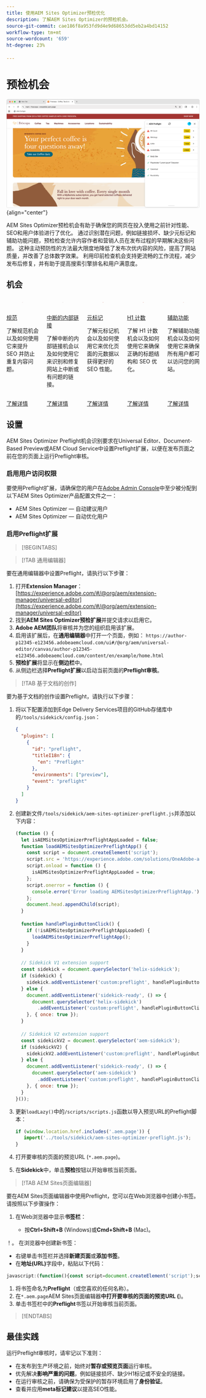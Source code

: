 ```yaml
---
title: 使用AEM Sites Optimizer预检优化
description: 了解AEM Sites Optimizer的预检机会。
source-git-commit: cae186f8a953fd9d4e9d68653dd5eb2a4bd14152
workflow-type: tm+mt
source-wordcount: '659'
ht-degree: 23%

---
```



# 预检机会

![预检机会](./assets/preflight/hero.png){align="center"}

AEM Sites Optimizer预检机会有助于确保您的网页在投入使用之前针对性能、SEO和用户体验进行了优化。 通过识别潜在问题，例如链接损坏、缺少元标记和辅助功能问题，预检检查允许内容作者和营销人员在发布过程的早期解决这些问题。 这种主动预防性的方法最大限度地降低了发布次优内容的风险，提高了网站质量，并改善了总体数字效果。 利用印前检查机会支持更流畅的工作流程，减少发布后修复，并有助于提高搜索引擎排名和用户满意度。

## 机会

<!-- CARDS

* ../documentation/opportunities/invalid-or-missing-metadata.md
  {title=Canonical}
  {image=../assets/common/card-link.png}
* ../documentation/opportunities/broken-internal-links.md
  {title=Broken Internal Links}
  {image=../assets/common/card-link.png}
* ../documentation/opportunities/invalid-or-missing-metadata.md
  {title=Metatags}
  {image=../assets/common/card-code.png}
* ../documentation/opportunities/invalid-or-missing-metadata.md
  {title=H1 count}
  {image=../assets/common/card-code.png}
* ../documentation/opportunities/accessibility-issues.md
  {title=Accessibility}
  {image=../assets/common/card-puzzle.png}

-->
<!-- START CARDS HTML - DO NOT MODIFY BY HAND -->
<div class="columns">
    <div class="column is-half-tablet is-half-desktop is-one-third-widescreen" aria-label="Canonical">
        <div class="card" style="height: 100%; display: flex; flex-direction: column; height: 100%;">
            <div class="card-image">
                <figure class="image x-is-16by9">
                    <a href="../documentation/opportunities/invalid-or-missing-metadata.md" title="规范" target="_blank" rel="referrer">
                        <img class="is-bordered-r-small" src="../assets/common/card-link.png" alt="规范"
                             style="width: 100%; aspect-ratio: 16 / 9; object-fit: cover; overflow: hidden; display: block; margin: auto;">
                    </a>
                </figure>
            </div>
            <div class="card-content is-padded-small" style="display: flex; flex-direction: column; flex-grow: 1; justify-content: space-between;">
                <div class="top-card-content">
                    <p class="headline is-size-6 has-text-weight-bold">
                        <a href="../documentation/opportunities/invalid-or-missing-metadata.md" target="_blank" rel="referrer" title="规范">规范</a>
                    </p>
                    <p class="is-size-6">了解规范机会以及如何使用它来提升 SEO 并防止重复内容问题。</p>
                </div>
                <a href="../documentation/opportunities/invalid-or-missing-metadata.md" target="_blank" rel="referrer" class="spectrum-Button spectrum-Button--outline spectrum-Button--primary spectrum-Button--sizeM" style="align-self: flex-start; margin-top: 1rem;">
                    <span class="spectrum-Button-label has-no-wrap has-text-weight-bold">了解详情</span>
                </a>
            </div>
        </div>
    </div>
    <div class="column is-half-tablet is-half-desktop is-one-third-widescreen" aria-label="Broken Internal Links">
        <div class="card" style="height: 100%; display: flex; flex-direction: column; height: 100%;">
            <div class="card-image">
                <figure class="image x-is-16by9">
                    <a href="../documentation/opportunities/broken-internal-links.md" title="中断的内部链接" target="_blank" rel="referrer">
                        <img class="is-bordered-r-small" src="../assets/common/card-link.png" alt="中断的内部链接"
                             style="width: 100%; aspect-ratio: 16 / 9; object-fit: cover; overflow: hidden; display: block; margin: auto;">
                    </a>
                </figure>
            </div>
            <div class="card-content is-padded-small" style="display: flex; flex-direction: column; flex-grow: 1; justify-content: space-between;">
                <div class="top-card-content">
                    <p class="headline is-size-6 has-text-weight-bold">
                        <a href="../documentation/opportunities/broken-internal-links.md" target="_blank" rel="referrer" title="中断的内部链接">中断的内部链接</a>
                    </p>
                    <p class="is-size-6">了解中断的内部链接机会以及如何使用它来识别和修复网站上中断或有问题的链接。</p>
                </div>
                <a href="../documentation/opportunities/broken-internal-links.md" target="_blank" rel="referrer" class="spectrum-Button spectrum-Button--outline spectrum-Button--primary spectrum-Button--sizeM" style="align-self: flex-start; margin-top: 1rem;">
                    <span class="spectrum-Button-label has-no-wrap has-text-weight-bold">了解详情</span>
                </a>
            </div>
        </div>
    </div>
    <div class="column is-half-tablet is-half-desktop is-one-third-widescreen" aria-label="Metatags">
        <div class="card" style="height: 100%; display: flex; flex-direction: column; height: 100%;">
            <div class="card-image">
                <figure class="image x-is-16by9">
                    <a href="../documentation/opportunities/invalid-or-missing-metadata.md" title="元标记" target="_blank" rel="referrer">
                        <img class="is-bordered-r-small" src="../assets/common/card-code.png" alt="元标记"
                             style="width: 100%; aspect-ratio: 16 / 9; object-fit: cover; overflow: hidden; display: block; margin: auto;">
                    </a>
                </figure>
            </div>
            <div class="card-content is-padded-small" style="display: flex; flex-direction: column; flex-grow: 1; justify-content: space-between;">
                <div class="top-card-content">
                    <p class="headline is-size-6 has-text-weight-bold">
                        <a href="../documentation/opportunities/invalid-or-missing-metadata.md" target="_blank" rel="referrer" title="元标记">元标记</a>
                    </p>
                    <p class="is-size-6">了解元标记机会以及如何使用它来优化页面的元数据以获得更好的 SEO 性能。</p>
                </div>
                <a href="../documentation/opportunities/invalid-or-missing-metadata.md" target="_blank" rel="referrer" class="spectrum-Button spectrum-Button--outline spectrum-Button--primary spectrum-Button--sizeM" style="align-self: flex-start; margin-top: 1rem;">
                    <span class="spectrum-Button-label has-no-wrap has-text-weight-bold">了解详情</span>
                </a>
            </div>
        </div>
    </div>
    <div class="column is-half-tablet is-half-desktop is-one-third-widescreen" aria-label="H1 count">
        <div class="card" style="height: 100%; display: flex; flex-direction: column; height: 100%;">
            <div class="card-image">
                <figure class="image x-is-16by9">
                    <a href="../documentation/opportunities/invalid-or-missing-metadata.md" title="H1 计数" target="_blank" rel="referrer">
                        <img class="is-bordered-r-small" src="../assets/common/card-code.png" alt="H1 计数"
                             style="width: 100%; aspect-ratio: 16 / 9; object-fit: cover; overflow: hidden; display: block; margin: auto;">
                    </a>
                </figure>
            </div>
            <div class="card-content is-padded-small" style="display: flex; flex-direction: column; flex-grow: 1; justify-content: space-between;">
                <div class="top-card-content">
                    <p class="headline is-size-6 has-text-weight-bold">
                        <a href="../documentation/opportunities/invalid-or-missing-metadata.md" target="_blank" rel="referrer" title="H1 计数">H1 计数</a>
                    </p>
                    <p class="is-size-6">了解 H1 计数机会以及如何使用它来确保正确的标题结构和 SEO 优化。</p>
                </div>
                <a href="../documentation/opportunities/invalid-or-missing-metadata.md" target="_blank" rel="referrer" class="spectrum-Button spectrum-Button--outline spectrum-Button--primary spectrum-Button--sizeM" style="align-self: flex-start; margin-top: 1rem;">
                    <span class="spectrum-Button-label has-no-wrap has-text-weight-bold">了解详情</span>
                </a>
            </div>
        </div>
    </div>
    <div class="column is-half-tablet is-half-desktop is-one-third-widescreen" aria-label="Accessibility">
        <div class="card" style="height: 100%; display: flex; flex-direction: column; height: 100%;">
            <div class="card-image">
                <figure class="image x-is-16by9">
                    <a href="../documentation/opportunities/accessibility-issues.md" title="辅助功能" target="_blank" rel="referrer">
                        <img class="is-bordered-r-small" src="../assets/common/card-puzzle.png" alt="辅助功能"
                             style="width: 100%; aspect-ratio: 16 / 9; object-fit: cover; overflow: hidden; display: block; margin: auto;">
                    </a>
                </figure>
            </div>
            <div class="card-content is-padded-small" style="display: flex; flex-direction: column; flex-grow: 1; justify-content: space-between;">
                <div class="top-card-content">
                    <p class="headline is-size-6 has-text-weight-bold">
                        <a href="../documentation/opportunities/accessibility-issues.md" target="_blank" rel="referrer" title="辅助功能">辅助功能</a>
                    </p>
                    <p class="is-size-6">了解辅助功能机会以及如何使用它来确保所有用户都可以访问您的网站。</p>
                </div>
                <a href="../documentation/opportunities/accessibility-issues.md" target="_blank" rel="referrer" class="spectrum-Button spectrum-Button--outline spectrum-Button--primary spectrum-Button--sizeM" style="align-self: flex-start; margin-top: 1rem;">
                    <span class="spectrum-Button-label has-no-wrap has-text-weight-bold">了解详情</span>
                </a>
            </div>
        </div>
    </div>

</div>
<!-- END CARDS HTML - DO NOT MODIFY BY HAND -->

## 设置

AEM Sites Optimizer Preflight机会识别要求在Universal Editor、Document-Based Preview或AEM Cloud Service中设置Preflight扩展，以便在发布页面之前在您的页面上运行Preflight审核。

### 启用用户访问权限

要使用Preflight扩展，请确保您的用户在[Adobe Admin Console](https://adminconsole.adobe.com)中至少被分配到以下AEM Sites Optimizer产品配置文件之一：

* AEM Sites Optimizer — 自动建议用户
* AEM Sites Optimizer — 自动优化用户

### 启用Preflight扩展

>[!BEGINTABS]

>[!TAB 通用编辑器]

要在通用编辑器中设置Preflight，请执行以下步骤：

1. 打开&#x200B;**Extension Manager**：
   [https://experience.adobe.com/#/@org/aem/extension-manager/universal-editor](https://experience.adobe.com/#/@org/aem/extension-manager/universal-editor)
1. 找到&#x200B;**AEM Sites Optimizer预检扩展**&#x200B;并提交请求以启用它。
1. **Adobe AEM团队**&#x200B;将审核并为您的组织启用该扩展。
1. 启用该扩展后，在&#x200B;**通用编辑器**&#x200B;中打开一个页面，例如：
   `https://author-p12345-e123456.adobeaemcloud.com/ui#/@org/aem/universal-editor/canvas/author-p12345-e123456.adobeaemcloud.com/content/en/example/home.html`
1. **预检扩展**&#x200B;将显示在&#x200B;**侧边栏**&#x200B;中。
1. 从侧边栏选择&#x200B;**Preflight扩展**&#x200B;以启动当前页面的&#x200B;**Preflight审核**。

>[!TAB 基于文档的创作]

要为基于文档的创作设置Preflight，请执行以下步骤：

1. 将以下配置添加到Edge Delivery Services项目的GitHub存储库中的`/tools/sidekick/config.json`：

   ```json
   {
     "plugins": [
       {
         "id": "preflight",
         "titleI18n": {
           "en": "Preflight"
         },
         "environments": ["preview"],
         "event": "preflight"
       }
     ]
   }
   ```

1. 创建新文件`/tools/sidekick/aem-sites-optimizer-preflight.js`并添加以下内容：

   ```javascript
   (function () {
     let isAEMSitesOptimizerPreflightAppLoaded = false;
     function loadAEMSitesOptimizerPreflightApp() {
       const script = document.createElement('script');
       script.src = 'https://experience.adobe.com/solutions/OneAdobe-aem-sites-optimizer-preflight-mfe/static-assets/resources/sidekick/client.js?source=plugin';
       script.onload = function () {
         isAEMSitesOptimizerPreflightAppLoaded = true;
       };
       script.onerror = function () {
         console.error('Error loading AEMSitesOptimizerPreflightApp.');
       };
       document.head.appendChild(script);
     }
   
     function handlePluginButtonClick() {
       if (!isAEMSitesOptimizerPreflightAppLoaded) {
         loadAEMSitesOptimizerPreflightApp();
       }
     }
   
     // Sidekick V1 extension support
     const sidekick = document.querySelector('helix-sidekick');
     if (sidekick) {
       sidekick.addEventListener('custom:preflight', handlePluginButtonClick);
     } else {
       document.addEventListener('sidekick-ready', () => {
         document.querySelector('helix-sidekick')
           .addEventListener('custom:preflight', handlePluginButtonClick);
       }, { once: true });
     }
   
     // Sidekick V2 extension support
     const sidekickV2 = document.querySelector('aem-sidekick');
     if (sidekickV2) {
       sidekickV2.addEventListener('custom:preflight', handlePluginButtonClick);
     } else {
       document.addEventListener('sidekick-ready', () => {
         document.querySelector('aem-sidekick')
           .addEventListener('custom:preflight', handlePluginButtonClick);
       }, { once: true });
     }
   }());
   ```

1. 更新`loadLazy()`中的`/scripts/scripts.js`函数以导入预览URL的Preflight脚本：

   ```javascript
   if (window.location.href.includes('.aem.page')) {
      import('../tools/sidekick/aem-sites-optimizer-preflight.js');
   }
   ```

1. 打开要审核的页面的预览URL (`*.aem.page`)。
1. 在&#x200B;**Sidekick**&#x200B;中，单击&#x200B;**预检**&#x200B;按钮以开始审核当前页面。

>[!TAB AEM Sites页面编辑器]

要在AEM Sites页面编辑器中使用Preflight，您可以在Web浏览器中创建小书签。 请按照以下步骤操作：

1. 在Web浏览器中显示&#x200B;**书签栏**：

   * 按&#x200B;**Ctrl+Shift+B** (Windows)或&#x200B;**Cmd+Shift+B** (Mac)。

！。 在浏览器中创建新书签：

* 右键单击书签栏并选择&#x200B;**新建页面**&#x200B;或&#x200B;**添加书签**。
* 在&#x200B;**地址(URL)**&#x200B;字段中，粘贴以下代码：

```javascript
javascript:(function(){const script=document.createElement('script');script.src='https://experience.adobe.com/solutions/OneAdobe-aem-sites-optimizer-preflight-mfe/static-assets/resources/sidekick/client.js?source=bookmarklet&target-source=aem-cloud-service';document.head.appendChild(script);})();
```

1. 将书签命名为&#x200B;**Preflight**（或您喜欢的任何名称）。
1. 在`*.aem.page`AEM Sites页面编辑器&#x200B;**中打开要审核的页面的预览URL (**)。
1. 单击书签栏中的&#x200B;**Preflight**&#x200B;书签以开始审核当前页面。

>[!ENDTABS]

## 最佳实践

运行Preflight审核时，请牢记以下准则：

* 在发布到生产环境之前，始终对&#x200B;**暂存或预览页面**&#x200B;运行审核。
* 优先解决&#x200B;**影响严重的问题**，例如链接损坏、缺少H1标记或不安全的链接。
* 在运行审核之前，请确保为受保护的暂存环境启用了&#x200B;**身份验证**。
* 查看并应用&#x200B;**meta标记建议**&#x200B;以提高SEO性能。
